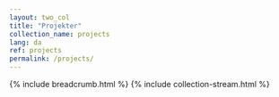 ```yaml
---
layout: two_col
title: "Projekter"
collection_name: projects
lang: da
ref: projects
permalink: /projects/
---
```

{% include breadcrumb.html %}
{% include collection-stream.html %}
